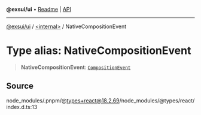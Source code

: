 **@exsui/ui** • [Readme](../../README.md) \| [API](../../globals.md)

***

[@exsui/ui](../../README.md) / [\<internal\>](../README.md) / NativeCompositionEvent

# Type alias: NativeCompositionEvent

> **NativeCompositionEvent**: [`CompositionEvent`]( https://developer.mozilla.org/docs/Web/API/CompositionEvent )

## Source

node\_modules/.pnpm/@types+react@18.2.69/node\_modules/@types/react/index.d.ts:13
